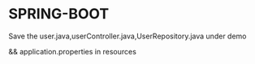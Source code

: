 # SPRING-BOOT

Save the user.java,userController.java,UserRepository.java under demo

&&
application.properties in resources
